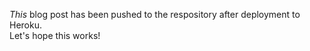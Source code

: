 *This* blog post has been pushed to the respository after deployment to Heroku.<br>
Let's hope this works!